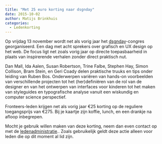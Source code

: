 ```yaml
---
title: "Met 25 euro korting naar dsgnday"
date: 2015-10-02
author: Matijs Brinkhuis
categories: 
  - Ledenkorting
---
```

Op vrijdag 13 november wordt net als vorig jaar het [dsgnday](http://dsgnday.nl)-congres georganiseerd. Een dag met acht sprekers over grafisch en UX design op het web. De focus ligt net zoals vorig jaar op directe toepasbaarheid in plaats van inspirerende verhalen zonder direct praktisch nut.

Dan Mall, Ida Aalen, Susan Robertson, Trine Falbe, Stephen Hay, Simon Collison, Bram Stein, en Geri Coady delen praktische truuks en tips onder leiding van Ruben Bos. Onderwerpen variëren van hands-on voorbeelden van verschillende projecten tot het (her)definiëren van de rol van de designer en van het ontwerpen van interfaces voor kinderen tot het maken van styleguides en typografische analyse vanuit een wiskundig en computer science perspectief.

Fronteers-leden krijgen net als vorig jaar €25 korting op de reguliere toegangsprijs van €275. Bij je kaartje zijn koffie, lunch, en een drankje na afloop inbegrepen.

Mocht je gebruik willen maken van deze korting, neem dan even contact op met de [ledenadministratie](/nl/vereniging/contact).. Zoals gebruikelijk geldt deze actie alleen voor leden die op dit moment al lid zijn.
